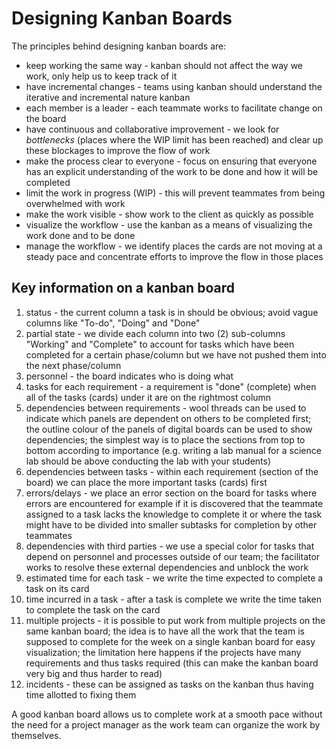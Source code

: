 # Designing Kanban Boards
The principles behind designing kanban boards are:
- keep working the same way - kanban should not affect the way we work, only help us to keep track of it
- have incremental changes - teams using kanban should understand the iterative and incremental nature kanban
- each member is a leader - each teammate works to facilitate change on the board
- have continuous and collaborative improvement - we look for *bottlenecks* (places where the WIP limit has been reached)
and clear up these blockages to improve the flow of work
- make the process clear to everyone - focus on ensuring that everyone has an explicit understanding of the 
work to be done and how it will be completed
- limit the work in progress (WIP) - this will prevent teammates from being overwhelmed with work
- make the work visible - show work to the client as quickly as possible
- visualize the workflow - use the kanban as a means of visualizing the work done and to be done
- manage the workflow - we identify places the cards are not moving at a steady pace and concentrate efforts 
to improve the flow in those places

## Key information on a kanban board
1. status - the current column a task is in should be obvious; avoid vague columns like "To-do", "Doing" and "Done"
2. partial state - we divide each column into two (2) sub-columns "Working" and "Complete" to account for tasks which 
have been completed for a certain phase/column but we have not pushed them into the next phase/column
3. personnel - the board indicates who is doing what
4. tasks for each requirement - a requirement is "done" (complete) when all of the tasks (cards) under it are on the rightmost column
5. dependencies between requirements - wool threads can be used to indicate which panels are dependent on others to be completed first; 
the outline colour of the panels of digital boards can be used to show dependencies; the simplest way is to place the sections from top to bottom according
to importance (e.g. writing a lab manual for a science lab should be above conducting the lab with your students)
6. dependencies between tasks - within each requirement (section of the board) we can place the more important tasks (cards) first
7. errors/delays - we place an error section on the board for tasks where errors are encountered 
for example if it is discovered that the teammate assigned to a task lacks the knowledge to complete it or where the task might have to be divided
into smaller subtasks for completion by other teammates
8. dependencies with third parties - we use a special color for tasks that depend on personnel and processes
outside of our team; the facilitator works to resolve these external dependencies and unblock the work 
9. estimated time for each task - we write the time expected to complete a task on its card
10. time incurred in a task - after a task is complete we write the time taken to complete the task on the card
11. multiple projects - it is possible to put work from multiple projects on the same kanban board; the idea is to have all the work
that the team is supposed to complete for the week on a single kanban board for easy visualization; the limitation here happens if 
the projects have many requirements and thus tasks required (this can make the kanban board very big and thus harder to read)
12. incidents - these can be assigned as tasks on the kanban thus having time allotted to fixing them 

A good kanban board allows us to complete work at a smooth pace without the need for a project manager as the work team can organize the work by themselves.

